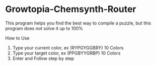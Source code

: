 # Growtopia-Chemsynth-Router
This program helps you find the best way to compile a puzzle, but this program does not solve it up to 100%

How to Use
1. Type your current color, ex (RYPGYGGBRY) 10 Colors
2. Type your target color, ex (PPGBYYGRBP) 10 Colors
3. Enter and Follow step by step


